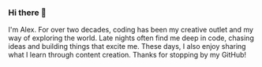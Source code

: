 ### Hi there 👋

I'm Alex. For over two decades, coding has been my creative outlet and my way of exploring the world. Late nights often find me deep in code, chasing ideas and building things that excite me. These days, I also enjoy sharing what I learn through content creation. Thanks for stopping by my GitHub!

<!--
**alexziskind1/alexziskind1** is a ✨ _special_ ✨ repository because its `README.md` (this file) appears on your GitHub profile.
-->
